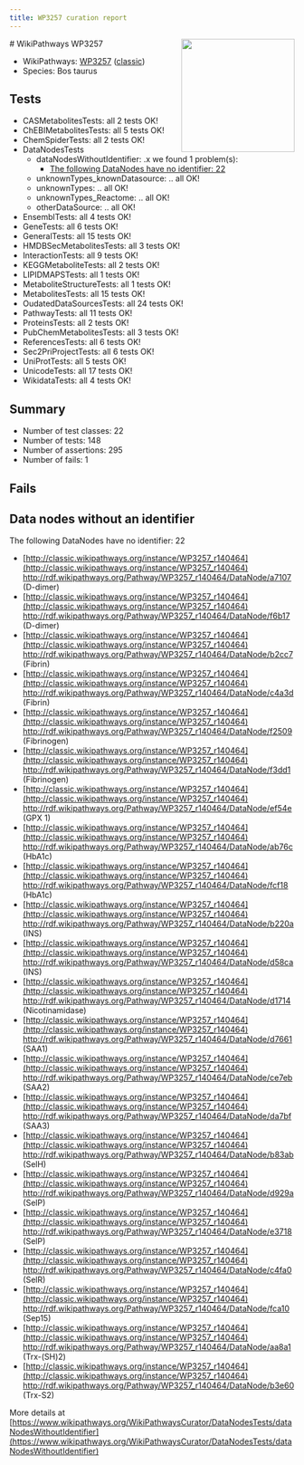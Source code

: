 ```yaml
---
title: WP3257 curation report
---
```


<img style="float: right; width: 200px" src="https://upload.wikimedia.org/wikipedia/commons/thumb/8/83/Wplogo_with_text_500.png/640px-Wplogo_with_text_500.png" />
# WikiPathways WP3257

* WikiPathways: [WP3257](https://wikipathways.org/pathways/WP3257) ([classic](https://classic.wikipathways.org/instance/WP3257))
* Species: Bos taurus
## Tests
* CASMetabolitesTests: all 2 tests OK!
* ChEBIMetabolitesTests: all 5 tests OK!
* ChemSpiderTests: all 2 tests OK!
* DataNodesTests
    * dataNodesWithoutIdentifier: .x we found 1 problem(s):
        * [The following DataNodes have no identifier: 22](#8792c4b1)
    * unknownTypes_knownDatasource: .. all OK!
    * unknownTypes: .. all OK!
    * unknownTypes_Reactome: .. all OK!
    * otherDataSource: .. all OK!
* EnsemblTests: all 4 tests OK!
* GeneTests: all 6 tests OK!
* GeneralTests: all 15 tests OK!
* HMDBSecMetabolitesTests: all 3 tests OK!
* InteractionTests: all 9 tests OK!
* KEGGMetaboliteTests: all 2 tests OK!
* LIPIDMAPSTests: all 1 tests OK!
* MetaboliteStructureTests: all 1 tests OK!
* MetabolitesTests: all 15 tests OK!
* OudatedDataSourcesTests: all 24 tests OK!
* PathwayTests: all 11 tests OK!
* ProteinsTests: all 2 tests OK!
* PubChemMetabolitesTests: all 3 tests OK!
* ReferencesTests: all 6 tests OK!
* Sec2PriProjectTests: all 6 tests OK!
* UniProtTests: all 5 tests OK!
* UnicodeTests: all 17 tests OK!
* WikidataTests: all 4 tests OK!


## Summary

* Number of test classes: 22
* Number of tests: 148
* Number of assertions: 295
* Number of fails: 1

## Fails

<a name="8792c4b1" />

## Data nodes without an identifier

The following DataNodes have no identifier: 22

* [http://classic.wikipathways.org/instance/WP3257_r140464](http://classic.wikipathways.org/instance/WP3257_r140464) http://rdf.wikipathways.org/Pathway/WP3257_r140464/DataNode/a7107 (D-dimer)
* [http://classic.wikipathways.org/instance/WP3257_r140464](http://classic.wikipathways.org/instance/WP3257_r140464) http://rdf.wikipathways.org/Pathway/WP3257_r140464/DataNode/f6b17 (D-dimer)
* [http://classic.wikipathways.org/instance/WP3257_r140464](http://classic.wikipathways.org/instance/WP3257_r140464) http://rdf.wikipathways.org/Pathway/WP3257_r140464/DataNode/b2cc7 (Fibrin)
* [http://classic.wikipathways.org/instance/WP3257_r140464](http://classic.wikipathways.org/instance/WP3257_r140464) http://rdf.wikipathways.org/Pathway/WP3257_r140464/DataNode/c4a3d (Fibrin)
* [http://classic.wikipathways.org/instance/WP3257_r140464](http://classic.wikipathways.org/instance/WP3257_r140464) http://rdf.wikipathways.org/Pathway/WP3257_r140464/DataNode/f2509 (Fibrinogen)
* [http://classic.wikipathways.org/instance/WP3257_r140464](http://classic.wikipathways.org/instance/WP3257_r140464) http://rdf.wikipathways.org/Pathway/WP3257_r140464/DataNode/f3dd1 (Fibrinogen)
* [http://classic.wikipathways.org/instance/WP3257_r140464](http://classic.wikipathways.org/instance/WP3257_r140464) http://rdf.wikipathways.org/Pathway/WP3257_r140464/DataNode/ef54e (GPX 1)
* [http://classic.wikipathways.org/instance/WP3257_r140464](http://classic.wikipathways.org/instance/WP3257_r140464) http://rdf.wikipathways.org/Pathway/WP3257_r140464/DataNode/ab76c (HbA1c)
* [http://classic.wikipathways.org/instance/WP3257_r140464](http://classic.wikipathways.org/instance/WP3257_r140464) http://rdf.wikipathways.org/Pathway/WP3257_r140464/DataNode/fcf18 (HbA1c)
* [http://classic.wikipathways.org/instance/WP3257_r140464](http://classic.wikipathways.org/instance/WP3257_r140464) http://rdf.wikipathways.org/Pathway/WP3257_r140464/DataNode/b220a (INS)
* [http://classic.wikipathways.org/instance/WP3257_r140464](http://classic.wikipathways.org/instance/WP3257_r140464) http://rdf.wikipathways.org/Pathway/WP3257_r140464/DataNode/d58ca (INS)
* [http://classic.wikipathways.org/instance/WP3257_r140464](http://classic.wikipathways.org/instance/WP3257_r140464) http://rdf.wikipathways.org/Pathway/WP3257_r140464/DataNode/d1714 (Nicotinamidase)
* [http://classic.wikipathways.org/instance/WP3257_r140464](http://classic.wikipathways.org/instance/WP3257_r140464) http://rdf.wikipathways.org/Pathway/WP3257_r140464/DataNode/d7661 (SAA1)
* [http://classic.wikipathways.org/instance/WP3257_r140464](http://classic.wikipathways.org/instance/WP3257_r140464) http://rdf.wikipathways.org/Pathway/WP3257_r140464/DataNode/ce7eb (SAA2)
* [http://classic.wikipathways.org/instance/WP3257_r140464](http://classic.wikipathways.org/instance/WP3257_r140464) http://rdf.wikipathways.org/Pathway/WP3257_r140464/DataNode/da7bf (SAA3)
* [http://classic.wikipathways.org/instance/WP3257_r140464](http://classic.wikipathways.org/instance/WP3257_r140464) http://rdf.wikipathways.org/Pathway/WP3257_r140464/DataNode/b83ab (SelH)
* [http://classic.wikipathways.org/instance/WP3257_r140464](http://classic.wikipathways.org/instance/WP3257_r140464) http://rdf.wikipathways.org/Pathway/WP3257_r140464/DataNode/d929a (SelP)
* [http://classic.wikipathways.org/instance/WP3257_r140464](http://classic.wikipathways.org/instance/WP3257_r140464) http://rdf.wikipathways.org/Pathway/WP3257_r140464/DataNode/e3718 (SelP)
* [http://classic.wikipathways.org/instance/WP3257_r140464](http://classic.wikipathways.org/instance/WP3257_r140464) http://rdf.wikipathways.org/Pathway/WP3257_r140464/DataNode/c4fa0 (SelR)
* [http://classic.wikipathways.org/instance/WP3257_r140464](http://classic.wikipathways.org/instance/WP3257_r140464) http://rdf.wikipathways.org/Pathway/WP3257_r140464/DataNode/fca10 (Sep15)
* [http://classic.wikipathways.org/instance/WP3257_r140464](http://classic.wikipathways.org/instance/WP3257_r140464) http://rdf.wikipathways.org/Pathway/WP3257_r140464/DataNode/aa8a1 (Trx-(SH)2)
* [http://classic.wikipathways.org/instance/WP3257_r140464](http://classic.wikipathways.org/instance/WP3257_r140464) http://rdf.wikipathways.org/Pathway/WP3257_r140464/DataNode/b3e60 (Trx-S2)


More details at [https://www.wikipathways.org/WikiPathwaysCurator/DataNodesTests/dataNodesWithoutIdentifier](https://www.wikipathways.org/WikiPathwaysCurator/DataNodesTests/dataNodesWithoutIdentifier)

